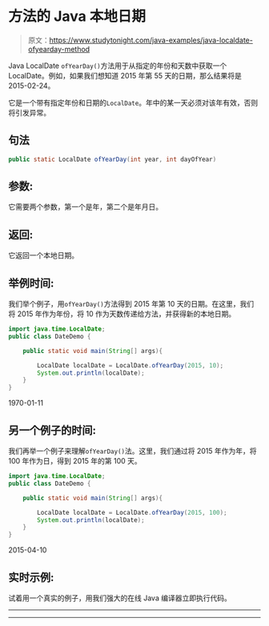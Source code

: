 # 方法的 Java 本地日期

> 原文：<https://www.studytonight.com/java-examples/java-localdate-ofyearday-method>

Java LocalDate `ofYearDay()`方法用于从指定的年份和天数中获取一个 LocalDate。例如，如果我们想知道 2015 年第 55 天的日期，那么结果将是 2015-02-24。

它是一个带有指定年份和日期的`LocalDate`。年中的某一天必须对该年有效，否则将引发异常。

## 句法

```java
public static LocalDate ofYearDay(int year, int dayOfYear) 
```

## 参数:

它需要两个参数，第一个是年，第二个是年月日。

## 返回:

它返回一个本地日期。

## 举例时间:

我们举个例子，用`ofYearDay()`方法得到 2015 年第 10 天的日期。在这里，我们将 2015 年作为年份，将 10 作为天数传递给方法，并获得新的本地日期。

```java
import java.time.LocalDate;
public class DateDemo {

	public static void main(String[] args){  

		LocalDate localDate = LocalDate.ofYearDay(2015, 10);
		System.out.println(localDate);		
	}
}
```

1970-01-11

## 另一个例子的时间:

我们再举一个例子来理解`ofYearDay()`法。这里，我们通过将 2015 年作为年，将 100 年作为日，得到 2015 年的第 100 天。

```java
import java.time.LocalDate;
public class DateDemo {

	public static void main(String[] args){  

		LocalDate localDate = LocalDate.ofYearDay(2015, 100);
		System.out.println(localDate);		
	}
}
```

2015-04-10

## 实时示例:

试着用一个真实的例子，用我们强大的在线 Java 编译器立即执行代码。

* * *

* * *